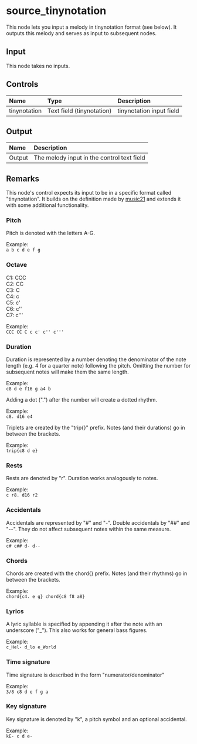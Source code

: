 # source_tinynotation

This node lets you input a melody in tinynotation format (see below). It outputs this melody and serves as input to subsequent nodes.

## Input

This node takes no inputs.

## Controls

| Name | Type | Description |
|:---|:---|:---|
| tinynotation | Text field (tinynotation) | tinynotation input field |

## Output

| Name | Description |
|:---|:---|
| Output | The melody input in the control text field |


## Remarks

This node's control expects its input to be in a specific format called "tinynotation". It builds on the definition made by <a href="https://web.mit.edu/music21/doc/usersGuide/usersGuide_16_tinyNotation.html">music21</a> and extends it with some additional functionality.

### Pitch
Pitch is denoted with the letters A-G.

Example:<br>
`a b c d e f g`

<framed-gif path="/imgs/tinynotation/example_1.svg"></framed-gif>

### Octave

C1: CCC <br>
C2: CC <br>
C3: C <br>
C4: c <br>
C5: c' <br>
C6: c'' <br>
C7: c'''

Example:<br>
`CCC CC C c c' c'' c'''`

<framed-gif path="/imgs/tinynotation/example_2.svg"></framed-gif>

### Duration
Duration is represented by a number denoting the denominator of the note length (e.g. 4 for a quarter note) following the pitch. Omitting the number for subsequent notes will make them the same length.

Example:<br>
`c8 d e f16 g a4 b`

<framed-gif path="/imgs/tinynotation/example_3.svg"></framed-gif>

Adding a dot (".") after the number will create a dotted rhythm. 

Example:<br>
`c8. d16 e4`

<framed-gif path="/imgs/tinynotation/example_4.svg"></framed-gif>

Triplets are created by the "trip{}" prefix. Notes (and their durations) go in between the brackets.

Example:<br>
`trip{c8 d e}`

<framed-gif path="/imgs/tinynotation/example_5.svg"></framed-gif>

### Rests
Rests are denoted by "r". Duration works analogously to notes.

Example:<br>
`c r8. d16 r2`

<framed-gif path="/imgs/tinynotation/example_6.svg"></framed-gif>

### Accidentals

Accidentals are represented by "#" and "-". Double accidentals by "##" and "--". They do not affect subsequent notes within the same measure.

Example:<br>
`c# c## d- d--`

<framed-gif path="/imgs/tinynotation/example_7.svg"></framed-gif>

### Chords
Chords are created with the chord{} prefix. Notes (and their rhythms) go in between the brackets.

Example:<br>
`chord{c4. e g} chord{c8 f8 a8}`

<framed-gif path="/imgs/tinynotation/example_8.svg"></framed-gif>

### Lyrics

A lyric syllable is specified by appending it after the note with an underscore ("_"). This also works for general bass figures.

Example:<br>
`c_Hel- d_lo e_World`

<framed-gif path="/imgs/tinynotation/example_9.svg"></framed-gif>


### Time signature
Time signature is described in the form "numerator/denominator"

Example:<br>
`3/8 c8 d e f g a`

<framed-gif path="/imgs/tinynotation/example_10.svg"></framed-gif>


### Key signature

Key signature is denoted by "k", a pitch symbol and an optional accidental.

Example:<br>
`kE- c d e-`

<framed-gif path="/imgs/tinynotation/example_11.svg"></framed-gif>